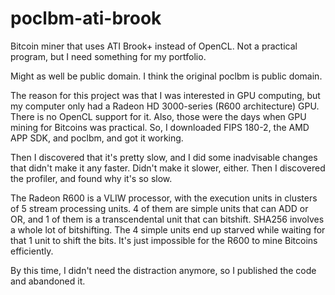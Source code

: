 # poclbm-ati-brook
Bitcoin miner that uses ATI Brook+ instead of OpenCL. Not a practical program, but I need something for my portfolio.

Might as well be public domain. I think the original poclbm is public domain.

The reason for this project was that I was interested in GPU computing, but my computer only had a Radeon HD 3000-series (R600 architecture) GPU. There is no OpenCL support for it. Also, those were the days when GPU mining for Bitcoins was practical. So, I downloaded FIPS 180-2, the AMD APP SDK, and poclbm, and got it working.

Then I discovered that it's pretty slow, and I did some inadvisable changes that didn't make it any faster. Didn't make it slower, either. Then I discovered the profiler, and found why it's so slow.

The Radeon R600 is a VLIW processor, with the execution units in clusters of 5 stream processing units. 4 of them are simple units that can ADD or OR, and 1 of them is a transcendental unit that can bitshift. SHA256 involves a whole lot of bitshifting. The 4 simple units end up starved while waiting for that 1 unit to shift the bits. It's just impossible for the R600 to mine Bitcoins efficiently.

By this time, I didn't need the distraction anymore, so I published the code and abandoned it.
